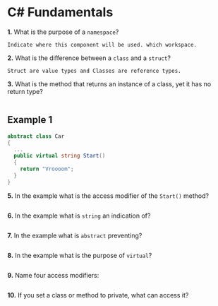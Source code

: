 # C# Fundamentals


**1.** What is the purpose of a `namespace`?
<!-- enter you answer in the space below -->
```
Indicate where this component will be used. which workspace.
```
**2.** What is the difference between a `class` and a `struct`?
<!-- enter you answer in the space below -->
```
Struct are value types and Classes are reference types.
```
**3.** What is the method that returns an instance of a class, yet it has no return type?
<!-- enter you answer in the space below -->
```

```
## Example 1
```c#
abstract class Car
{
  ...
  public virtual string Start()
  {
    return "Vroooom";
  }
}
```
**5.** In the example what is the access modifier of the `Start()` method?
<!-- enter you answer in the space below -->
```

```
**6.** In the example what is `string` an indication of?
<!-- enter you answer in the space below -->
```

```
**7.** In the example what is `abstract` preventing?
<!-- enter you answer in the space below -->
```

```
**8.** In the example what is the purpose of `virtual`?
<!-- enter you answer in the space below -->
```

```
**9.** Name four access modifiers:
<!-- enter you answer in the space below -->
```

```
**10.** If you set a class or method to private, what can access it?
<!-- enter you answer in the space below -->
```

```